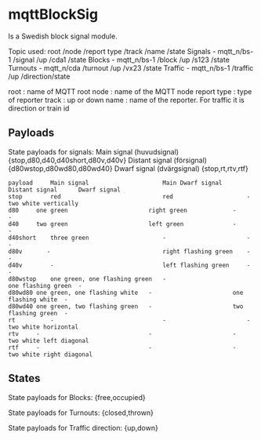 # mqttBlockSig
Is a Swedish block signal module.

Topic used:
             root  /node /report type  /track  /name     /state
 Signals   - mqtt_n/bs-1 /signal       /up     /cda1     /state
 Blocks    - mqtt_n/bs-1 /block        /up     /s123     /state
 Turnouts  - mqtt_n/cda  /turnout      /up     /vx23     /state
 Traffic   - mqtt_n/bs-1 /traffic      /up     /direction/state

 root        : name of MQTT root
 node        : name of the MQTT node
 report type : type of reporter
 track       : up or down
 name        : name of the reporter. For traffic it is direction or train id

## Payloads
State payloads for signals:
Main signal (huvudsignal)	{stop,d80,d40,d40short,d80v,d40v}
Distant signal (försignal)	{d80wstop,d80wd80,d80wd40}
Dwarf signal (dvärgsignal)	{stop,rt,rtv,rtf}

	payload		Main signal						Main Dwarf signal		Distant signal		Dwarf signal
	stop		red								red						-					two white vertically
	d80		one green						right green				-					-
	d40		two green						left green				-					-
	d40short	three green						-						-					-
	d80v       -								right flashing green	-					-
	d40v		-								left flashing green		-					-
	d80wstop	one green, one flashing green	-						one flashing green	-
	d80wd80	one green, one flashing white	-						one flashing white	-
	d80wd40	one green, two flashing green	-						two flashing green	-
	rt			-								-						-					two white horizontal
	rtv		-								-						-					two white left diagonal
	rtf		-								-						-					two white right diagonal

## States
State payloads for Blocks:
{free,occupied}

State payloads for Turnouts:
{closed,thrown}

State payloads for Traffic direction:
{up,down}
